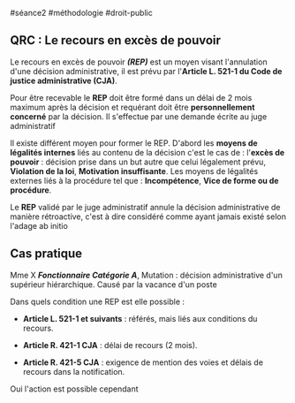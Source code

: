 #séance2 #méthodologie #droit-public
## QRC : Le recours en excès de pouvoir
Le recours en excès de pouvoir ***(REP)*** est un moyen visant l'annulation d'une décision administrative, il est prévu par l'**Article L. 521-1 du Code de justice administrative (CJA)**.

Pour être recevable le **REP**  doit être formé dans un délai de 2 mois maximum après la décision et requérant doit être **personnellement concerné** par la décision. Il s'effectue par une demande écrite au juge administratif

Il existe différent moyen pour former le REP. 
D'abord les **moyens de légalités internes** liés au contenu de la décision c'est le cas de : l'**excès de pouvoir** : décision prise dans un but autre que celui légalement prévu, **Violation de la loi**, **Motivation insuffisante**.
Les moyens de légalités externes liés à la procédure tel que : **Incompétence**, **Vice de forme ou de procédure**.

Le **REP** validé par le juge administratif annule la décision administrative de manière rétroactive, c'est à dire considéré comme ayant jamais existé selon l'adage ab initio



## Cas pratique

Mme X
***Fonctionnaire Catégorie A***, 
Mutation : décision administrative d'un supérieur hiérarchique.
Causé par la vacance d'un poste

Dans quels condition une REP est elle possible :
- **Article L. 521-1 et suivants** : référés, mais liés aux conditions du recours.
    
- **Article R. 421-1 CJA** : délai de recours (2 mois).
    
- **Article R. 421-5 CJA** : exigence de mention des voies et délais de recours dans la notification.

Oui l'action est possible cependant




